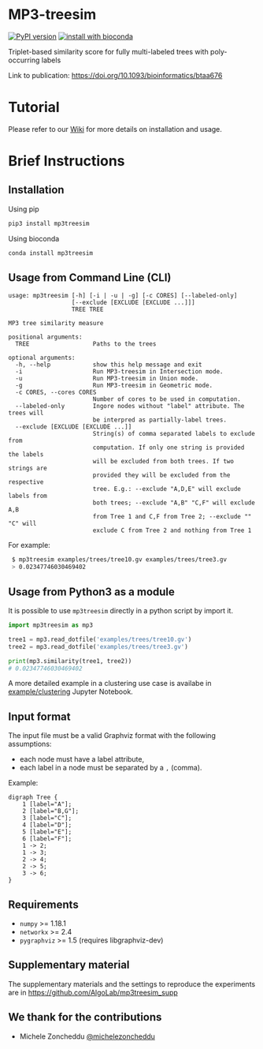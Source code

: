 # MP3-treesim
[![PyPI version](https://badge.fury.io/py/mp3treesim.svg)](https://pypi.org/project/mp3treesim/)
[![install with bioconda](https://img.shields.io/badge/install%20with-bioconda-brightgreen.svg?style=flat)](http://bioconda.github.io/recipes/mp3treesim/README.html)

Triplet-based similarity score for fully multi-labeled trees with poly-occurring labels

Link to publication: https://doi.org/10.1093/bioinformatics/btaa676

# Tutorial

Please refer to our [Wiki](https://github.com/AlgoLab/mp3treesim/wiki) for more details
on installation and usage.

# Brief Instructions

## Installation

Using pip
```bash
pip3 install mp3treesim
```

Using bioconda
```bash
conda install mp3treesim
```
## Usage from Command Line (CLI)

```
usage: mp3treesim [-h] [-i | -u | -g] [-c CORES] [--labeled-only]
                  [--exclude [EXCLUDE [EXCLUDE ...]]]
                  TREE TREE

MP3 tree similarity measure

positional arguments:
  TREE                  Paths to the trees

optional arguments:
  -h, --help            show this help message and exit
  -i                    Run MP3-treesim in Intersection mode.
  -u                    Run MP3-treesim in Union mode.
  -g                    Run MP3-treesim in Geometric mode.
  -c CORES, --cores CORES
                        Number of cores to be used in computation.
  --labeled-only        Ingore nodes without "label" attribute. The trees will
                        be interpred as partially-label trees.
  --exclude [EXCLUDE [EXCLUDE ...]]
                        String(s) of comma separated labels to exclude from
                        computation. If only one string is provided the labels
                        will be excluded from both trees. If two strings are
                        provided they will be excluded from the respective
                        tree. E.g.: --exclude "A,D,E" will exclude labels from
                        both trees; --exclude "A,B" "C,F" will exclude A,B
                        from Tree 1 and C,F from Tree 2; --exclude "" "C" will
                        exclude C from Tree 2 and nothing from Tree 1
```

For example:
```bash
 $ mp3treesim examples/trees/tree10.gv examples/trees/tree3.gv 
 > 0.02347746030469402
```

## Usage from Python3 as a module

It is possible to use `mp3treesim` directly in a python script by import it.

```python
import mp3treesim as mp3

tree1 = mp3.read_dotfile('examples/trees/tree10.gv')
tree2 = mp3.read_dotfile('examples/trees/tree3.gv')

print(mp3.similarity(tree1, tree2))
# 0.02347746030469402
```

A more detailed example in a clustering use case is availabe in [example/clustering](examples/clustering.ipynb) Jupyter Notebook.

## Input format

The input file must be a valid Graphviz format with the following assumptions:
 - each node must have a label attribute,
 - each label in a node must be separated by a `,` (comma).

Example:
```
digraph Tree {
    1 [label="A"];
    2 [label="B,G"];
    3 [label="C"];
    4 [label="D"];
    5 [label="E"];
    6 [label="F"];
    1 -> 2;
    1 -> 3;
    2 -> 4;
    2 -> 5;
    3 -> 6;
}
```

## Requirements
- `numpy` >= 1.18.1
- `networkx` >= 2.4
- `pygraphviz` >= 1.5 (requires libgraphviz-dev)

## Supplementary material
The supplementary materials and the settings to reproduce the experiments are in https://github.com/AlgoLab/mp3treesim_supp

## We thank for the contributions
- Michele Zoncheddu [@michelezoncheddu](https://github.com/michelezoncheddu)
